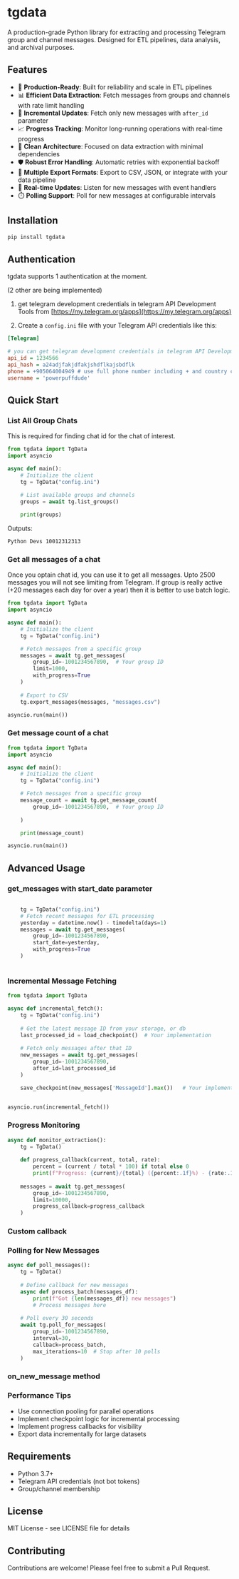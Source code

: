# tgdata

A production-grade Python library for extracting and processing Telegram group and channel messages. Designed for ETL pipelines, data analysis, and archival purposes.

## Features

- 🚀 **Production-Ready**: Built for reliability and scale in ETL pipelines
- 📊 **Efficient Data Extraction**: Fetch messages from groups and channels with rate limit handling
- 🔄 **Incremental Updates**: Fetch only new messages with `after_id` parameter
- 📈 **Progress Tracking**: Monitor long-running operations with real-time progress
- 🔌 **Clean Architecture**: Focused on data extraction with minimal dependencies
- 🛡️ **Robust Error Handling**: Automatic retries with exponential backoff
- 📁 **Multiple Export Formats**: Export to CSV, JSON, or integrate with your data pipeline
- 🔔 **Real-time Updates**: Listen for new messages with event handlers
- ⏱️ **Polling Support**: Poll for new messages at configurable intervals

## Installation

```bash
pip install tgdata
```


## Authentication

tgdata supports 1 authentication at the moment. 

(2 other are being implemented)

1. get telegram development credentials in telegram API Development Tools from [https://my.telegram.org/apps](https://my.telegram.org/apps)

2. Create a `config.ini` file with your Telegram API credentials like this:

```ini
[Telegram]

# you can get telegram development credentials in telegram API Development Tools
api_id = 1234566
api_hash = a24adjfakjdfakjshdflkajsbdflk
phone = +905064004949 # use full phone number including + and country code
username = 'powerpuffdude'

```


## Quick Start

### List All Group Chats 

This is required for finding chat id for the chat of interest. 

```python
from tgdata import TgData
import asyncio

async def main():
    # Initialize the client
    tg = TgData("config.ini")
    
    # List available groups and channels
    groups = await tg.list_groups()

    print(groups)

```

Outputs:

```
Python Devs 10012312313
```


### Get all messages of a chat 

Once you optain chat id, you can use it to get all messages. 
Upto 2500 messages you will not see limiting from Telegram. 
If group is really active (+20 messages each day for over a year) then it is better to use batch logic. 


```python
from tgdata import TgData
import asyncio

async def main():
    # Initialize the client
    tg = TgData("config.ini")

    # Fetch messages from a specific group
    messages = await tg.get_messages(
        group_id=-1001234567890,  # Your group ID
        limit=1000,
        with_progress=True
    )
    
    # Export to CSV
    tg.export_messages(messages, "messages.csv")

asyncio.run(main())
```

### Get message count of a chat 



```python
from tgdata import TgData
import asyncio

async def main():
    # Initialize the client
    tg = TgData("config.ini")

    # Fetch messages from a specific group
    message_count = await tg.get_message_count(
        group_id=-1001234567890,  # Your group ID
      
    )

    print(message_count)

asyncio.run(main())
```




## Advanced Usage

### get_messages with start_date parameter

```python

    tg = TgData("config.ini")
    # Fetch recent messages for ETL processing
    yesterday = datetime.now() - timedelta(days=1)
    messages = await tg.get_messages(
        group_id=-1001234567890,
        start_date=yesterday,
        with_progress=True
    )
    

```

### Incremental Message Fetching

```python
from tgdata import TgData

async def incremental_fetch():
    tg = TgData("config.ini")
    
    # Get the latest message ID from your storage, or db
    last_processed_id = load_checkpoint()  # Your implementation
    
    # Fetch only messages after that ID
    new_messages = await tg.get_messages(
        group_id=-1001234567890,
        after_id=last_processed_id
    )

    save_checkpoint(new_messages['MessageId'].max())   # Your implementation


asyncio.run(incremental_fetch())
```

### Progress Monitoring

```python
async def monitor_extraction():
    tg = TgData()
    
    def progress_callback(current, total, rate):
        percent = (current / total * 100) if total else 0
        print(f"Progress: {current}/{total} ({percent:.1f}%) - {rate:.1f} msg/s")
    
    messages = await tg.get_messages(
        group_id=-1001234567890,
        limit=10000,
        progress_callback=progress_callback
    )
```

### Custom callback 




### Polling for New Messages

```python
async def poll_messages():
    tg = TgData()
    
    # Define callback for new messages
    async def process_batch(messages_df):
        print(f"Got {len(messages_df)} new messages")
        # Process messages here
    
    # Poll every 30 seconds
    await tg.poll_for_messages(
        group_id=-1001234567890,
        interval=30,
        callback=process_batch,
        max_iterations=10  # Stop after 10 polls
    )
```


###  on_new_message method


### Performance Tips

- Use connection pooling for parallel operations
- Implement checkpoint logic for incremental processing
- Implement progress callbacks for visibility
- Export data incrementally for large datasets

## Requirements

- Python 3.7+
- Telegram API credentials (not bot tokens)
- Group/channel membership

## License

MIT License - see LICENSE file for details

## Contributing

Contributions are welcome! Please feel free to submit a Pull Request.
